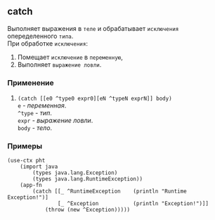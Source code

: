 ## catch
Выполняет выражения в `теле` и обрабатывает `исключения` опеределенного `типа`.<br>
При обработке `исключения`:
1. Помещает `исключение` в `переменную`,
2. Выполняет `выражение ловли`.

### Применение

1. `(catch [[e0 ^type0 expr0][eN ^typeN exprN]] body)`<br>
`e` - _переменная_.<br>
`^type` - _тип_.<br>
`expr` - _выражение ловли_.<br>
`body` - _тело_.

### Примеры

```pihta
(use-ctx pht
    (import java
        (types java.lang.Exception)
        (types java.lang.RuntimeException))
    (app-fn
        (catch [[_ ^RuntimeException    (println "Runtime Exception!")]
                [_ ^Exception           (println "Exception!")]]
            (throw (new ^Exception)))))
```